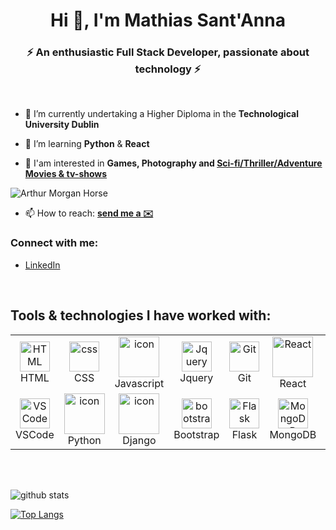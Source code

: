 <h1 align="center">Hi 👋, I'm Mathias Sant'Anna </h1>
<h3 align="center">⚡ An enthusiastic Full Stack Developer, passionate about technology ⚡</h3>

<br>

- 🔭 I’m currently undertaking a Higher Diploma in the **Technological University Dublin**

- 🌱 I’m learning **Python** & **React** 


- 💬 I'am interested in  **Games, Photography and [Sci-fi/Thriller/Adventure Movies & tv-shows](https://www.imdb.com/search/title/?genres=sci-fi)**

![Arthur Morgan Horse](https://github.com/Mathias-SantAnna/Mathias-SantAnna/assets/67033618/614a2c7e-5db0-4160-bcc4-e0d4dc91d9cf)


- 📫 How to reach: **[send me a ✉️](mailto:mathias.cagnoni@gmail.com?subject=[GitHub]%20Source%20Han%20Sans)**

<h3 align="left">Connect with me:</h3>

+ [LinkedIn](https://www.linkedin.com/in/mathias-santanna/)

<br>


## Tools & technologies I have worked with:

<table>
  <!-- Resource: https://skillicons.dev/ -->
  <!-- https://github.com/tandpfun/skill-icons#readme -->
  <tr>
    <td align="center"  width="96">
      <img src="https://skillicons.dev/icons?i=html" width="48" height="48" alt="HTML" />
      <br>HTML
    </td>
    <td align="center" width="96">
        <img src="https://skillicons.dev/icons?i=css" width="48" height="48" alt="css" />
      <br>CSS
    </td>
    <td align="center" width="96">
      <img src="https://techstack-generator.vercel.app/js-icon.svg" alt="icon" width="65" height="65" />
      <br>Javascript
    </td>
    <td align="center" width="96">
      <img src="https://skillicons.dev/icons?i=jquery" width="48" height="48" alt="Jquery" />
      <br>Jquery
    </td>
    <td align="center" width="96">
        <img src="https://skillicons.dev/icons?i=git" width="48" height="48" alt="Git" />
      <br>Git
    </td>
    <td align="center" width="96">
      <img src="https://techstack-generator.vercel.app/react-icon.svg" width="65" height="65" alt="React" />
      <br>React
    </td>
    <td align="center" width="96">
      <img src="https://techstack-generator.vercel.app/github-icon.svg" width="65" height="65" alt="GitHub" />
      <br>Github
    </td>
    <td align="center" width="96">
      <img src="https://skillicons.dev/icons?i=mysql" width="65" height="65" alt="mysql" />
      <br>mysql
    </td>
  </tr>
  
  <tr>
    <td align="center"  width="96">
        <img src="https://skillicons.dev/icons?i=vscode" width="48" height="48" alt="VSCode" />
      <br>VSCode
    </td>
    <td align="center" width="96">
      <a href="#macropower-tech">
        <img src="https://techstack-generator.vercel.app/python-icon.svg" alt="icon" width="65" height="65" />
      </a>
      <br>Python
    </td>
    <td align="center" width="96">
        <img src="https://techstack-generator.vercel.app/django-icon.svg" alt="icon" width="65" height="65" />
      <br>Django
    </td>
    <td align="center"  width="96">
        <img src="https://skillicons.dev/icons?i=bootstrap" width="48" height="48" alt="bootstrap" />
      <br>Bootstrap
    </td>
    <td align="center"  width="96">
        <img src="https://skillicons.dev/icons?i=flask" width="48" height="48" alt="Flask" />
      <br>Flask
    </td>
    <td align="center"  width="96">
        <img src="https://skillicons.dev/icons?i=mongodb" width="48" height="48" alt="MongoDB" />
      <br>MongoDB
    </td>
    <td align="center"  width="96">
        <img src="https://skillicons.dev/icons?i=heroku" width="48" height="48" alt="Heroku" />
      <br>Heroku
    </td>
    <td align="center"  width="96">
        <img src="https://skillicons.dev/icons?i=aws" width="48" height="48" alt="AWS" />
      <br>AWS
    </td>
  </tr>

</table>

<br/>

<br> 

 ![github stats](https://github-readme-stats.vercel.app/api?username=Mathias-SantAnna&show_icons=true&theme=dark)
  
[![Top Langs](https://github-readme-stats.vercel.app/api/top-langs/?username=Mathias-SantAnna&layout=compact&theme=dark)](https://github.com/Mathias-SantAnna/github-readme-stats)

<br/>
